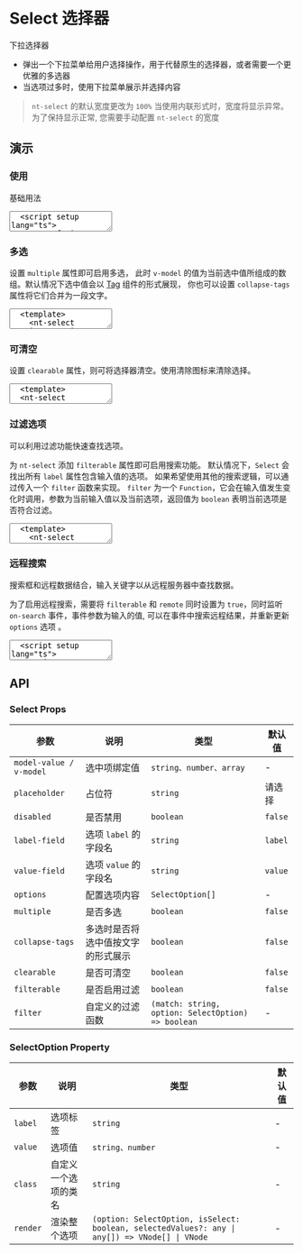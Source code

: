 # Select 选择器

下拉选择器

- 弹出一个下拉菜单给用户选择操作，用于代替原生的选择器，或者需要一个更优雅的多选器
- 当选项过多时，使用下拉菜单展示并选择内容

> `nt-select` 的默认宽度更改为 `100%` 当使用内联形式时，宽度将显示异常。为了保持显示正常, 您需要手动配置 `nt-select` 的宽度

## 演示

<script setup>
  import { Select } from "../../src";
  import { ref } from 'vue';

  const fruits = ["苹果", "香蕉", "橙子", "葡萄", "柠檬", "草莓", "樱桃", "芒果", "猕猴桃", "杨梅", "菠萝", "西瓜", "哈密瓜", "桃子", "梨", "柿子", "榴莲", "椰子", "龙眼", "荔枝"];

  const options = fruits.slice(0, 10).map((item, i) => { return { value: i, label: item } });

  const options2 = ref(options);
  const selectedValue = ref('');

  const value1 = ref([]);

  const value2 = ref([]);

  function handleSearch(val) {
    console.log(val);
    setTimeout(() => {
      // options2.value = fruits.slice(11, 15).map((item, i) => { return { value: i, label: item } });
      options2.value = []
    }, 1500);
  }
</script>

### 使用

基础用法

<ClientOnly>
  <CodePreview>
  <textarea lang="vue" v-pre>
  <script setup lang="ts">
    const fruits = ["苹果", "香蕉", "橙子", "葡萄", "柠檬", "草莓", "樱桃", "芒果", "猕猴桃", "杨梅", "菠萝", "西瓜", "哈密瓜", "桃子", "梨", "柿子", "榴莲", "椰子", "龙眼", "荔枝"];
    //-
    const options = fruits.slice(0, 10).map((item, i) => { return { value: i, label: item } });
    //-
    const value = ref('');
  </script>
  <template>
    <nt-select :options="options" v-model="value" style="width:180px;"></nt-select>
  </template>
  </textarea>
  <template #preview>
    <Select :options="options" v-model="selectedValue" style="width:180px;"></Select>
  </template>
  </CodePreview>
</ClientOnly>

### 多选

设置 `multiple` 属性即可启用多选， 此时 `v-model` 的值为当前选中值所组成的数组。默认情况下选中值会以 <a href="/neatui-vue/components/tag" target="_blank">Tag</a> 组件的形式展现， 你也可以设置 `collapse-tags` 属性将它们合并为一段文字。

<ClientOnly>
  <CodePreview>
  <textarea lang="vue" v-pre>
  <template>
    <nt-select :options="options" v-model="value1" multiple style="width:180px;"></nt-select>
    <nt-select
      :options="options"
      v-model="value2"
      multiple
      style="width:180px;"
      class="ml-10"
      collapse-tags
    ></nt-select>
  </template>
  </textarea>
  <template #preview>
    <Select :options="options" v-model="value1" multiple style="width:180px;"></Select>
    <Select
      :options="options"
      v-model="value2"
      multiple
      style="width:180px;"
      class="ml-10"
      collapse-tags
    ></Select>
  </template>
  </CodePreview>
</ClientOnly>

### 可清空

设置 `clearable` 属性，则可将选择器清空。使用清除图标来清除选择。

<ClientOnly>
  <CodePreview>
  <textarea lang="vue">
  <template>
  <nt-select
    :options="options"
    v-model="selectedValue"
    style="width:180px;"
    clearable
  ></nt-select>
  </template>
  </textarea>
  <template #preview>
    <Select
      :options="options"
      v-model="selectedValue"
      style="width:180px;"
      clearable
    ></Select>
    <Select
      :options="options"
      v-model="value2"
      multiple
      style="width:180px;"
      class="ml-10"
      collapse-tags
      clearable
    ></Select>
  </template>
  </CodePreview>
</ClientOnly>

### 过滤选项

可以利用过滤功能快速查找选项。

为 `nt-select` 添加 `filterable` 属性即可启用搜索功能。 默认情况下，`Select` 会找出所有 `label` 属性包含输入值的选项。 如果希望使用其他的搜索逻辑，可以通过传入一个 `filter` 函数来实现。 `filter` 为一个 `Function`，它会在输入值发生变化时调用，参数为当前输入值以及当前选项，返回值为 `boolean` 表明当前选项是否符合过滤。

<ClientOnly>
  <CodePreview>
  <textarea lang="vue">
  <template>
    <nt-select
      :options="options"
      v-model="selectedValue"
      style="width:180px;"
      filterable
    ></nt-select>
  </template>
  </textarea>
  <template #preview>
    <Select
      :options="options"
      v-model="selectedValue"
      style="width:180px;"
      filterable
    ></Select>
    <Select
      :options="options"
      v-model="value2"
      multiple
      style="width:180px;"
      class="ml-10"
      collapse-tags
      filterable
    ></Select>
  </template>
  </CodePreview>
</ClientOnly>

### 远程搜索

搜索框和远程数据结合，输入关键字以从远程服务器中查找数据。

为了启用远程搜索，需要将 `filterable` 和 `remote` 同时设置为 `true`，同时监听 `on-search` 事件，事件参数为输入的值, 可以在事件中搜索远程结果，并重新更新 `options` 选项 。

<ClientOnly>
  <CodePreview>
  <textarea lang="vue" v-pre>
  <script setup lang="ts">
  </script>
  <template>
    <hr />
  </template>
  </textarea>
  <template #preview>
    <Select
      :options="options2"
      v-model="selectedValue"
      style="width:180px;"
      filterable
      remote
      @search="handleSearch"
    ></Select>
  </template>
  </CodePreview>
</ClientOnly>

## API

### Select Props

<!-- prettier-ignore -->
| 参数 | 说明 | 类型 | 默认值 |
| --- | --- | --- | --- |
| `model-value / v-model` | 选中项绑定值 | `string、number、array` | - |
| `placeholder` | 占位符 | `string` | 请选择 |
| `disabled` | 是否禁用 | `boolean` | `false` |
| `label-field` | 选项 `label` 的字段名 | `string` | `label` |
| `value-field` | 选项 `value` 的字段名 | `string` | `value` |
| `options` | 配置选项内容 | `SelectOption[]` | - |
| `multiple` | 是否多选 | `boolean` | `false` |
| `collapse-tags` | 多选时是否将选中值按文字的形式展示 | `boolean` | `false` |
| `clearable` | 是否可清空 | `boolean` | `false` |
| `filterable` | 是否启用过滤 | `boolean` | `false` |
| `filter` | 自定义的过滤函数 | `(match: string, option: SelectOption) => boolean` | - |

### SelectOption Property

<!-- prettier-ignore -->
| 参数 | 说明 | 类型 | 默认值 |
| --- | --- | --- | --- |
| `label` | 选项标签 | `string` | - |
| `value` | 选项值 | `string、number` | - |
| `class` | 自定义一个选项的类名 | `string` | - |
| `render` | 渲染整个选项 | `(option: SelectOption, isSelect: boolean, selectedValues?: any \| any[]) => VNode[] \| VNode` | - |
